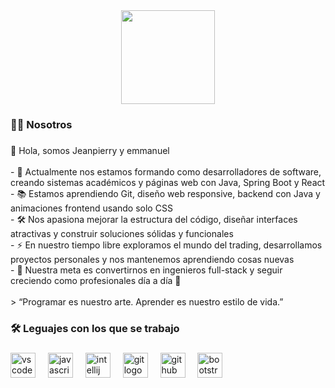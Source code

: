 <div align="center">
  <img height="150" src="https://media.giphy.com/media/M9gbBd9nbDrOTu1Mqx/giphy.gif"  />
</div>

###

<h3 align="left">👩‍💻  Nosotros</h3>

###

<p align="left">👋 Hola, somos Jeanpierry y emmanuel <br><br>- 🔭 Actualmente nos estamos formando como desarrolladores de software, creando sistemas académicos y páginas web con Java, Spring Boot y React<br>- 📚 Estamos aprendiendo Git, diseño web responsive, backend con Java y animaciones frontend usando solo CSS<br>- 🛠️ Nos apasiona mejorar la estructura del código, diseñar interfaces atractivas y construir soluciones sólidas y funcionales<br>- ⚡ En nuestro tiempo libre exploramos el mundo del trading, desarrollamos proyectos personales y nos mantenemos aprendiendo cosas nuevas<br>- 🎯 Nuestra meta es convertirnos en ingenieros full-stack y seguir creciendo como profesionales día a día 🚀<br><br>> “Programar es nuestro arte. Aprender es nuestro estilo de vida.”</p>

###

<h3 align="left">🛠 Leguajes con los que se trabajo</h3>

###

<div align="left">
  <img src="https://cdn.jsdelivr.net/gh/devicons/devicon/icons/vscode/vscode-original.svg" height="40" alt="vscode logo"  />
  <img width="12" />
  <img src="https://cdn.jsdelivr.net/gh/devicons/devicon/icons/javascript/javascript-original.svg" height="40" alt="javascript logo"  />
  <img width="12" />
  <img src="https://cdn.jsdelivr.net/gh/devicons/devicon/icons/intellij/intellij-original.svg" height="40" alt="intellij logo"  />
  <img width="12" />
  <img src="https://cdn.jsdelivr.net/gh/devicons/devicon/icons/git/git-original.svg" height="40" alt="git logo"  />
  <img width="12" />
  <img src="https://cdn.jsdelivr.net/gh/devicons/devicon/icons/github/github-original.svg" height="40" alt="github logo"  />
  <img width="12" />
  <img src="https://cdn.jsdelivr.net/gh/devicons/devicon/icons/bootstrap/bootstrap-original.svg" height="40" alt="bootstrap logo"  />
</div>

###
